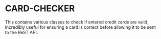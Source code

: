 # CARD-CHECKER

This contains various classes to check if entered credit cards are valid, incredibly useful for ensuring a card is correct before allowing it to be sent to the ReST API.
